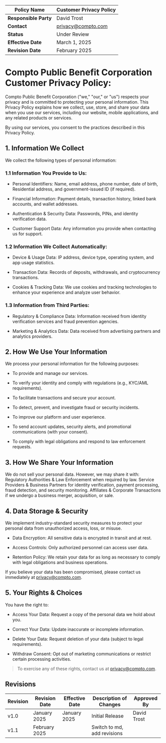| **Policy Name**       | Customer Privacy Policy |
| --------------------- | ----------------------- |
| **Responsible Party** | David Trost             |
| **Contact**           | [privacy@compto.com][0] |
| **Status**            | Under Review            |
| **Effective Date**    | March 1, 2025           |
| **Revision Date**     | February 2025           |

# Compto Public Benefit Corporation Customer Privacy Policy:

Compto Public Benefit Corporation ("we," "our," or "us") respects your
privacy and is committed to protecting your personal information. This
Privacy Policy explains how we collect, use, store, and share your data
when you use our services, including our website, mobile applications,
and any related products or services.

By using our services, you consent to the practices described in this
Privacy Policy.

## 1. Information We Collect

We collect the following types of personal information:

### 1.1 Information You Provide to Us:

-   Personal Identifiers: Name, email address, phone number, date of
    birth, Residential address, and government-issued ID (if required).

-   Financial Information: Payment details, transaction history, linked
    bank accounts, and wallet addresses.

-   Authentication & Security Data: Passwords, PINs, and identity
    verification data.

-   Customer Support Data: Any information you provide when contacting
    us for support.

### 1.2 Information We Collect Automatically:

-   Device & Usage Data: IP address, device type, operating system, and
    app usage statistics.

-   Transaction Data: Records of deposits, withdrawals, and
    cryptocurrency transactions.

-   Cookies & Tracking Data: We use cookies and tracking technologies to
    enhance your experience and analyze user behavior.

### 1.3 Information from Third Parties:

-   Regulatory & Compliance Data: Information received from identity
    verification services and fraud prevention agencies.

-   Marketing & Analytics Data: Data received from advertising partners
    and analytics providers.

## 2. How We Use Your Information

We process your personal information for the following purposes:

-   To provide and manage our services.

-   To verify your identity and comply with regulations (e.g., KYC/AML
    requirements).

-   To facilitate transactions and secure your account.

-   To detect, prevent, and investigate fraud or security incidents.

-   To improve our platform and user experience.

-   To send account updates, security alerts, and promotional
    communications (with your consent).

-   To comply with legal obligations and respond to law enforcement
    requests.

## 3. How We Share Your Information

We do not sell your personal data. However, we may share it with:
Regulatory Authorities & Law Enforcement when required by law. Service
Providers & Business Partners for identity verification, payment
processing, fraud detection, and security monitoring. Affiliates &
Corporate Transactions if we undergo a business merger, acquisition, or
sale.

## 4. Data Storage & Security

We implement industry-standard security measures to protect your
personal data from unauthorized access, loss, or misuse.

-   Data Encryption: All sensitive data is encrypted in transit and at
    rest.

-   Access Controls: Only authorized personnel can access user data.

-   Retention Policy: We retain your data for as long as necessary to
    comply with legal obligations and business operations.

If you believe your data has been compromised, please contact us
immediately at [privacy@compto.com][0].

## 5. Your Rights & Choices

You have the right to:

-   Access Your Data: Request a copy of the personal data we hold about
    you.

-   Correct Your Data: Update inaccurate or incomplete information.

-   Delete Your Data: Request deletion of your data (subject to legal
    requirements).

-   Withdraw Consent: Opt out of marketing communications or restrict
    certain processing activities.

> To exercise any of these rights, contact us at [privacy@compto.com][0].

[0]: mailto:privacy@compto.com "mailto:privacy@compto.com"

## Revisions

| **Revision** | **Revision Date** | **Effective Date** | **Description of Changes**  | **Approved By** |
| ------------ | ----------------- | ------------------ | --------------------------- | --------------- |
| v1.0         | January 2025      | January 2025       | Initial Release             | David Trost     |
| v1.1         | February 2025     |                    | Switch to md, add revisions |                 |
